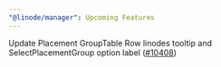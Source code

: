 ```yaml
---
"@linode/manager": Upcoming Features
---
```


Update Placement GroupTable Row linodes tooltip and SelectPlacementGroup option label ([#10408](https://github.com/linode/manager/pull/10408))
